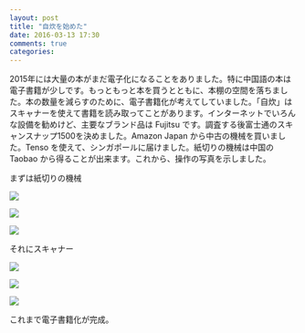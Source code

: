```yaml
---
layout: post
title: "自炊を始めた"
date: 2016-03-13 17:30
comments: true
categories: 
---
```

2015年には大量の本がまだ電子化になることをありました。特に中国語の本は電子書籍が少しです。もっともっと本を買うとともに、本棚の空間を落ちました。本の数量を減らすのために、電子書籍化が考えてしていました。「自炊」はスキャナーを使えて書籍を読み取ってことがあります。インターネットでいろんな設備を勧めけど、主要なブランド品は
Fujitsu です。調査する後富士通のスキャンスナップ1500を決めました。Amazon Japan から中古の機械を買いました。Tenso
を使えて、シンガポールに届けました。紙切りの機械は中国の Taobao から得ることが出来ます。これから、操作の写真を示しました。

まずは紙切りの機械

![](https://cdn-images-1.medium.com/max/2400/1*1ca0MFFG2Iuc9ief_PFRaA.jpeg)

![](https://cdn-images-1.medium.com/max/2400/1*cN5AKAINGjwvhojGn1HafQ.jpeg)

![](https://cdn-images-1.medium.com/max/2400/1*3u3m4519DgoKmAfXog0wrA.jpeg)

それにスキャナー

![](https://cdn-images-1.medium.com/max/2400/1*bxXeRZ8pIFXICEeB5UUlrg.jpeg)

![](https://cdn-images-1.medium.com/max/2400/1*c6erR8zcW3XzQtEGeR1D4A.jpeg)

![](https://cdn-images-1.medium.com/max/2400/1*a3K_eN2AToRLp1hM0fxlIw.jpeg)

これまで電子書籍化が完成。
